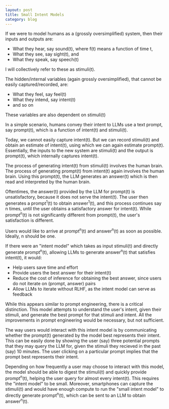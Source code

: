 ```yaml
---
layout: post
title: Small Intent Models
category: blog
---
```


If we were to model humans as a (grossly oversimplified) system, then their inputs and outputs are:
- What they hear, say sound(t), where f(t) means a function of time t,
- What they see, say sight(t), and
- What they speak, say speech(t)

I will collectively refer to these as stimuli(t).

The hidden/internal variables (again grossly oversimplified), that cannot be easily captured/recorded, are:
- What they feel, say feel(t)
- What they intend, say intent(t)
- and so on

These variables are also dependent on stimuli(t)

In a simple scenario, humans convey their intent to LLMs use a text prompt, say prompt(t), which is a function of intent(t) and stimuli(t).

Today, we cannot easily capture intent(t). But we can record stimuli(t) and obtain an estimate of intent(t), using which we can again estimate prompt(t). Essentially, the inputs to the new system are stimuli(t) and the output is prompt(t), which internally captures intent(t).

The process of generating intent(t) from stimuli(t) involves the human brain. The process of generating prompt(t) from intent(t) again involves the human brain. Using this prompt(t), the LLM generates an answer(t) which is then read and interpreted by the human brain. 

Oftentimes, the answer(t) provided by the LLM for prompt(t) is unsatisfactory, because it does not serve the intent(t). The user then generates a prompt<sup>1</sup>(t) to obtain answer<sup>1</sup>(t), and this process continues say n times, until the user obtains a satisfactory answer for intent(t). While prompt<sup>n</sup>(t) is not significantly different from prompt(t), the user's satisfaction is different.

Users would like to arrive at prompt<sup>n</sup>(t) and answer<sup>n</sup>(t) as soon as possible. Ideally, n should be one. 

If there were an "intent model" which takes as input stimuli(t) and directly generate prompt<sup>n</sup>(t), allowing LLMs to generate answer<sup>n</sup>(t) that satisfies intent(t), it would:
- Help users save time and effort
- Provide users the best answer for their intent(t)
- Reduce the cost of inference for obtaining the best answer, since users do not iterate on (prompt, answer) pairs
- Allow LLMs to iterate without RLHF, as the intent model can serve as feedback 

While this appears similar to prompt engineering, there is a critical distinction. This model attempts to understand the user's intent, given their stimuli, and generate the best prompt for that stimuli and intent. All the improvements in prompt engineering would be necessary, but not sufficient.

The way users would interact with this intent model is by communicating whether the prompt(t) generated by the model best represents their intent. This can be easily done by showing the user (say) three potential prompts that they may query the LLM for, given the stimuli they recieved in the past (say) 10 minutes. The user clicking on a particular prompt implies that the prompt best represents their intent.

Depending on how frequently a user may choose to interact with this model, the model should be able to digest the stimuli(t) and quickly provide prompt<sup>n</sup>(t), helping the user query for almost every intent(t). This requires the "intent model" to be small. Moreover, smartphones can capture the stimuli(t) and would have enough compute to run the "small intent model" to directly generate prompt<sup>n</sup>(t), which can be sent to 
an LLM to obtain answer<sup>n</sup>(t).